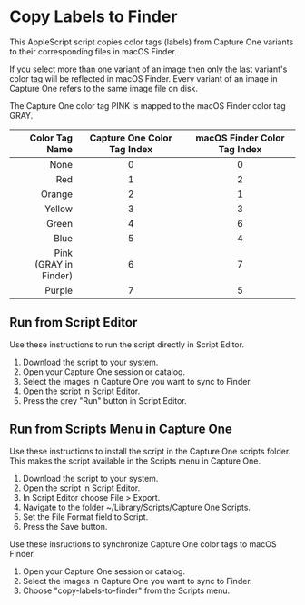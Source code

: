 # Copy Labels to Finder

This AppleScript script copies color tags (labels) from Capture One variants to their corresponding files in macOS Finder.

If you select more than one variant of an image then only the last variant's color tag will be reflected in macOS Finder. Every variant of an image in Capture One refers to the same image file on disk.

The Capture One color tag PINK is mapped to the macOS Finder color tag GRAY.

| Color Tag Name | Capture One Color Tag Index | macOS Finder Color Tag Index |
| ---: | :--: | :--: |
| None | 0 | 0 |
| Red | 1 | 2 |
| Orange | 2 | 1 |
| Yellow | 3 | 3 |
| Green | 4 | 6 |
| Blue | 5 | 4 |
| Pink<br>(GRAY in Finder) | 6 | 7 |
| Purple | 7 | 5 |

## Run from Script Editor

Use these instructions to run the script directly in Script Editor.

1. Download the script to your system.
2. Open your Capture One session or catalog.
3. Select the images in Capture One you want to sync to Finder.
4. Open the script in Script Editor.
5. Press the grey "Run" button in Script Editor.

## Run from Scripts Menu in Capture One

Use these instructions to install the script in the Capture One scripts folder. This makes the script available in the Scripts menu in Capture One.

1. Download the script to your system.
2. Open the script in Script Editor.
3. In Script Editor choose File > Export.
4. Navigate to the folder ~/Library/Scripts/Capture One Scripts.
5. Set the File Format field to Script.
6. Press the Save button.

Use these insructions to synchronize Capture One color tags to macOS Finder.

1. Open your Capture One session or catalog.
2. Select the images in Capture One you want to sync to Finder.
3. Choose "copy-labels-to-finder" from the Scripts menu.
